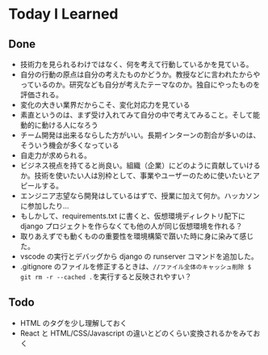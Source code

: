 # Today I Learned

## Done

- 技術力を見られるわけではなく、何を考えて行動しているかを見ている。
- 自分の行動の原点は自分の考えたものかどうか。教授などに言われたからやっているのか。研究なども自分が考えたテーマなのか。独自にやったものを評価される。
- 変化の大きい業界だからこそ、変化対応力を見ている
- 素直というのは、まず受け入れてみて自分の中で考えてみること。そして能動的に動ける人になろう
- チーム開発は出来るならした方がいい。長期インターンの割合が多いのは、そういう機会が多くなっている
- 自走力が求められる。
- ビジネス視点を持てると尚良い。組織（企業）にどのように貢献していけるか。技術を使いたい人は別枠として、事業やユーザーのために使いたいとアピールする。
- エンジニア志望なら開発はしているはずで、授業に加えて何か。ハッカソンに参加したり…
- もしかして、requirements.txt に書くと、仮想環境ディレクトリ配下に django プロジェクトを作らなくても他の人が同じ仮想環境を作れる？
- 取りあえずでも動くものの重要性を環境構築で躓いた時に身に染みて感じた。
- vscode の実行とデバッグから django の runserver コマンドを追加した。
- .gitignore のファイルを修正するときは、`//ファイル全体のキャッシュ削除 $ git rm -r --cached .`を実行すると反映されやすい？

## Todo

- HTML のタグを少し理解しておく
- React と HTML/CSS/Javascript の違いとどのくらい変換されるかをみておく
